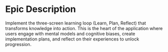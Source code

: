 # Epic Description

Implement the three-screen learning loop (Learn, Plan, Reflect) that transforms knowledge into action. This is the heart of the application where users engage with mental models and cognitive biases, create implementation plans, and reflect on their experiences to unlock progression.
